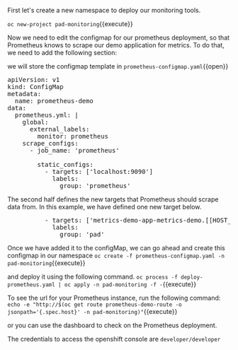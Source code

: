 

First let's create a new namespace to deploy our monitoring tools.

`oc new-project pad-monitoring`{{execute}}

Now we need to edit the configmap for our prometheus deployment, so that Prometheus knows to scrape our demo application for metrics.
To do that, we need to add the following section:

we will store the configmap template in `prometheus-configmap.yaml`{{open}}

<pre class="file" data-filename="prometheus-configmap.yaml" data-target="replace">
apiVersion: v1
kind: ConfigMap
metadata:
  name: prometheus-demo
data:
  prometheus.yml: |
    global:
      external_labels:
        monitor: prometheus
    scrape_configs:
      - job_name: 'prometheus'

        static_configs:
          - targets: ['localhost:9090']
            labels:
              group: 'prometheus'
</pre>

The second half defines the new targets that Prometheus should scrape data from. In this example, we have defined one new target below.

<pre class="file" data-filename="prometheus-configmap.yaml">
          - targets: ['metrics-demo-app-metrics-demo.[[HOST_SUBDOMAIN]]-80-[[KATACODA_HOST]].environments.katacoda.com']
            labels:
              group: 'pad'
</pre>

Once we have added it to the configMap, we can go ahead and create this configmap in our namespace
`oc create -f prometheus-configmap.yaml -n pad-monitoring`{{execute}}

and deploy it using the following command.
`oc process -f deploy-prometheus.yaml | oc apply -n pad-monitoring -f -`{{execute}}

To see the url for your Prometheus instance, run the following command:
`echo -e "http://$(oc get route prometheus-demo-route -o jsonpath='{.spec.host}' -n pad-monitoring)"`{{execute}}

or you can use the dashboard to check on the Prometheus deployment.

The credentials to access the openshift console are `developer/developer`
